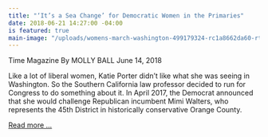 ```yaml
---
title: "‘It’s a Sea Change’ for Democratic Women in the Primaries"
date: 2018-06-21 14:27:00 -04:00
is featured: true
main-image: "/uploads/womens-march-washington-499179324-rc1a8662da60-rtrmadp-3de680.jpg"
---
```


Time Magazine
By MOLLY BALL 
June 14, 2018

Like a lot of liberal women, Katie Porter didn’t like what she was seeing in Washington. So the Southern California law professor decided to run for Congress to do something about it. In April 2017, the Democrat announced that she would challenge Republican incumbent Mimi Walters, who represents the 45th District in historically conservative Orange County.

[Read more ...](http://time.com/5311978/women-2018-democratic-primaries/)